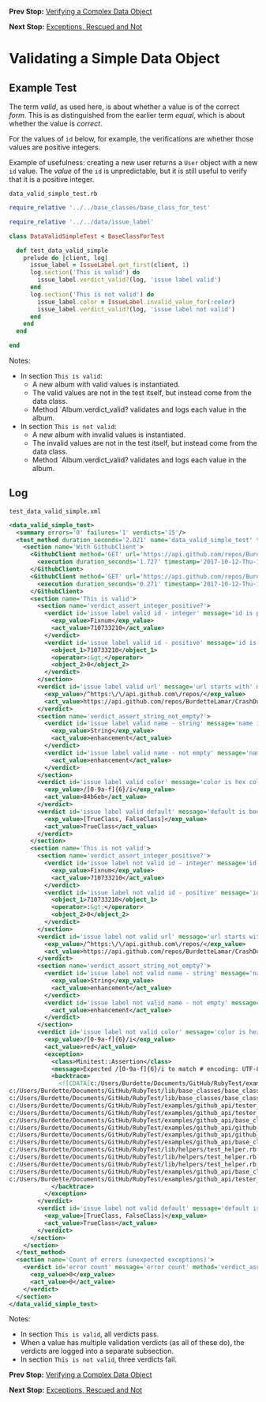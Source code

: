 <!--- GENERATED FILE, DO NOT EDIT --->
**Prev Stop:** [Verifying a Complex Data Object](./DataEqualComplex.md#verifying-a-complex-data-object)

**Next Stop:** [Exceptions, Rescued and Not](./Exceptions.md#exceptions,-rescued-and-not)


# Validating a Simple Data Object

## Example Test

The term _valid_, as used here, is about whether a value is of the correct _form_.  This is as distinguished from the earlier term _equal_, which is about whether the value is _correct_.

For the values of `id` below, for example, the verifications are whether those values are positive integers.

Example of usefulness:  creating a new user returns a `User` object with a new `id` value.  The _value_ of the `id` is unpredictable, but it is still useful to verify that it is a positive integer.

<code>data_valid_simple_test.rb</code>
```ruby
require_relative '../../base_classes/base_class_for_test'

require_relative '../../data/issue_label'

class DataValidSimpleTest < BaseClassForTest

  def test_data_valid_simple
    prelude do |client, log|
      issue_label = IssueLabel.get_first(client, 1)
      log.section('This is valid') do
        issue_label.verdict_valid?(log, 'issue label valid')
      end
      log.section('This is not valid') do
        issue_label.color = IssueLabel.invalid_value_for(:color)
        issue_label.verdict_valid?(log, 'issue label not valid')
      end
    end
  end

end
```

Notes:

- In section `This is valid`:
  - A new album with valid values is instantiated.
  - The valid values are not in the test itself, but instead come from the data class.
  - Method `Album.verdict_valid? validates and logs each value in the album.
- In section `This is not valid`:
  - A new album with invalid values is instantiated.
  - The invalid values are not in the test itself, but instead come from the data class.
  - Method `Album.verdict_valid? validates and logs each value in the album.

## Log

<code>test_data_valid_simple.xml</code>
```xml
<data_valid_simple_test>
  <summary errors='0' failures='1' verdicts='15'/>
  <test_method duration_seconds='2.021' name='data_valid_simple_test' timestamp='2017-10-12-Thu-15.42.15.756'>
    <section name='With GithubClient'>
      <GithubClient method='GET' url='https://api.github.com/repos/BurdetteLamar/CrashDummy/issues/1/labels'>
        <execution duration_seconds='1.727' timestamp='2017-10-12-Thu-15.42.15.759'/>
      </GithubClient>
      <GithubClient method='GET' url='https://api.github.com/repos/BurdetteLamar/CrashDummy/issues/1/labels'>
        <execution duration_seconds='0.271' timestamp='2017-10-12-Thu-15.42.17.487'/>
      </GithubClient>
      <section name='This is valid'>
        <section name='verdict_assert_integer_positive?'>
          <verdict id='issue label valid id - integer' message='id is positive integer' method='verdict_assert_kind_of?' outcome='passed' volatile='false'>
            <exp_value>Fixnum</exp_value>
            <act_value>710733210</act_value>
          </verdict>
          <verdict id='issue label valid id - positive' message='id is positive integer' method='verdict_assert_operator?' outcome='passed' volatile='false'>
            <object_1>710733210</object_1>
            <operator>:&gt;</operator>
            <object_2>0</object_2>
          </verdict>
        </section>
        <verdict id='issue label valid url' message='url starts with' method='verdict_assert_match?' outcome='passed' volatile='false'>
          <exp_value>/^https:\/\/api.github.com\/repos/</exp_value>
          <act_value>https://api.github.com/repos/BurdetteLamar/CrashDummy/labels/enhancement</act_value>
        </verdict>
        <section name='verdict_assert_string_not_empty?'>
          <verdict id='issue label valid name - string' message='name is nonempty string' method='verdict_assert_kind_of?' outcome='passed' volatile='false'>
            <exp_value>String</exp_value>
            <act_value>enhancement</act_value>
          </verdict>
          <verdict id='issue label valid name - not empty' message='name is nonempty string' method='verdict_refute_empty?' outcome='passed' volatile='false'>
            <act_value>enhancement</act_value>
          </verdict>
        </section>
        <verdict id='issue label valid color' message='color is hex color' method='verdict_assert_match?' outcome='passed' volatile='false'>
          <exp_value>/[0-9a-f]{6}/i</exp_value>
          <act_value>84b6eb</act_value>
        </verdict>
        <verdict id='issue label valid default' message='default is boolean' method='verdict_assert_includes?' outcome='passed' volatile='false'>
          <exp_value>[TrueClass, FalseClass]</exp_value>
          <act_value>TrueClass</act_value>
        </verdict>
      </section>
      <section name='This is not valid'>
        <section name='verdict_assert_integer_positive?'>
          <verdict id='issue label not valid id - integer' message='id is positive integer' method='verdict_assert_kind_of?' outcome='passed' volatile='false'>
            <exp_value>Fixnum</exp_value>
            <act_value>710733210</act_value>
          </verdict>
          <verdict id='issue label not valid id - positive' message='id is positive integer' method='verdict_assert_operator?' outcome='passed' volatile='false'>
            <object_1>710733210</object_1>
            <operator>:&gt;</operator>
            <object_2>0</object_2>
          </verdict>
        </section>
        <verdict id='issue label not valid url' message='url starts with' method='verdict_assert_match?' outcome='passed' volatile='false'>
          <exp_value>/^https:\/\/api.github.com\/repos/</exp_value>
          <act_value>https://api.github.com/repos/BurdetteLamar/CrashDummy/labels/enhancement</act_value>
        </verdict>
        <section name='verdict_assert_string_not_empty?'>
          <verdict id='issue label not valid name - string' message='name is nonempty string' method='verdict_assert_kind_of?' outcome='passed' volatile='false'>
            <exp_value>String</exp_value>
            <act_value>enhancement</act_value>
          </verdict>
          <verdict id='issue label not valid name - not empty' message='name is nonempty string' method='verdict_refute_empty?' outcome='passed' volatile='false'>
            <act_value>enhancement</act_value>
          </verdict>
        </section>
        <verdict id='issue label not valid color' message='color is hex color' method='verdict_assert_match?' outcome='failed' volatile='false'>
          <exp_value>/[0-9a-f]{6}/i</exp_value>
          <act_value>red</act_value>
          <exception>
            <class>Minitest::Assertion</class>
            <message>Expected /[0-9a-f]{6}/i to match # encoding: UTF-8 &quot;red&quot;.</message>
            <backtrace>
              <![CDATA[c:/Users/Burdette/Documents/GitHub/RubyTest/examples/github_api/data/issue_label.rb:37:in `verdict_field_valid?'
c:/Users/Burdette/Documents/GitHub/RubyTest/lib/base_classes/base_class_for_data.rb:36:in `block in verdict_valid?'
c:/Users/Burdette/Documents/GitHub/RubyTest/lib/base_classes/base_class_for_data.rb:35:in `verdict_valid?'
c:/Users/Burdette/Documents/GitHub/RubyTest/examples/github_api/tester_tour/tests/data_valid_simple_test.rb:15:in `block (2 levels) in test_data_valid_simple'
c:/Users/Burdette/Documents/GitHub/RubyTest/examples/github_api/tester_tour/tests/data_valid_simple_test.rb:13:in `block in test_data_valid_simple'
c:/Users/Burdette/Documents/GitHub/RubyTest/examples/github_api/base_classes/base_class_for_test.rb:13:in `block (2 levels) in prelude'
c:/Users/Burdette/Documents/GitHub/RubyTest/examples/github_api/github_client.rb:18:in `block in with'
c:/Users/Burdette/Documents/GitHub/RubyTest/examples/github_api/github_client.rb:14:in `with'
c:/Users/Burdette/Documents/GitHub/RubyTest/examples/github_api/base_classes/base_class_for_test.rb:12:in `block in prelude'
c:/Users/Burdette/Documents/GitHub/RubyTest/lib/helpers/test_helper.rb:23:in `block (2 levels) in test'
c:/Users/Burdette/Documents/GitHub/RubyTest/lib/helpers/test_helper.rb:22:in `block in test'
c:/Users/Burdette/Documents/GitHub/RubyTest/lib/helpers/test_helper.rb:21:in `test'
c:/Users/Burdette/Documents/GitHub/RubyTest/examples/github_api/base_classes/base_class_for_test.rb:11:in `prelude'
c:/Users/Burdette/Documents/GitHub/RubyTest/examples/github_api/tester_tour/tests/data_valid_simple_test.rb:8:in `test_data_valid_simple']]>
            </backtrace>
          </exception>
        </verdict>
        <verdict id='issue label not valid default' message='default is boolean' method='verdict_assert_includes?' outcome='passed' volatile='false'>
          <exp_value>[TrueClass, FalseClass]</exp_value>
          <act_value>TrueClass</act_value>
        </verdict>
      </section>
    </section>
  </test_method>
  <section name='Count of errors (unexpected exceptions)'>
    <verdict id='error count' message='error count' method='verdict_assert_equal?' outcome='passed' volatile='true'>
      <exp_value>0</exp_value>
      <act_value>0</act_value>
    </verdict>
  </section>
</data_valid_simple_test>
```

Notes:

- In section `This is valid`, all verdicts pass.
- When a value has multiple validation verdicts (as all of these do), the verdicts are logged into a separate subsection.
- In section `This is not valid`, three verdicts fail.

**Prev Stop:** [Verifying a Complex Data Object](./DataEqualComplex.md#verifying-a-complex-data-object)

**Next Stop:** [Exceptions, Rescued and Not](./Exceptions.md#exceptions,-rescued-and-not)

